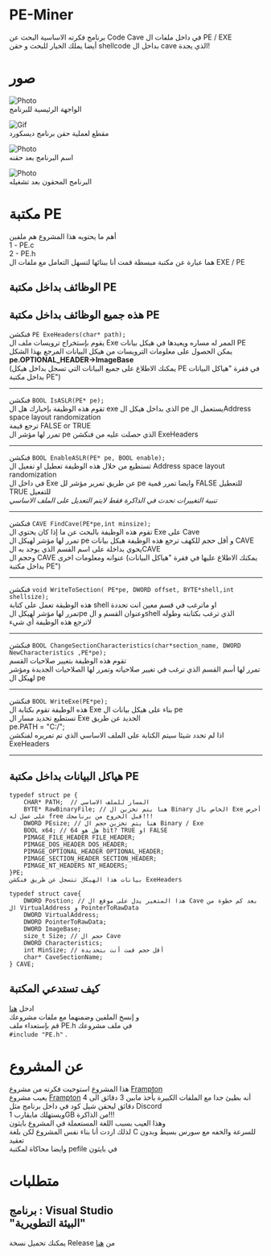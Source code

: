 # PE-Miner
برنامج فكرته الاساسية البحث عن Code Cave في داخل ملفات ال PE / EXE
\
أيضا يملك الخيار للبحث و حقن shellcode بداخل ال cave الذي يجدة!

# صور 
![Photo](https://i.imgur.com/aC9KFwo.png)
\
الواجهة الرئيسية للبرنامج

![Gif](https://i.imgur.com/8HACqc2.gif)
\
مقطع لعملية حقن برنامج ديسكورد

![Photo](https://i.imgur.com/jPzQ4dC.png)
\
اسم البرنامج بعد حقنه

![Photo](https://i.imgur.com/73cugNi.png)
\
البرنامج المحقون بعد تشغيله

# مكتبة PE
أهم ما يحتويه هذا المشروع هم ملفين  \
1 - PE.c\
2 - PE.h\
هما عبارة عن مكتبة مبسطة قمت أنا ببنائها لتسهل التعامل مع ملفات ال EXE / PE 

## الوظائف بداخل مكتبة PE

هذه جميع الوظائف بداخل مكتبة PE
------------------------------------

فنكشن
`PE ExeHeaders(char* path);`
\
يقوم بإستخراج ترويسات ملف ال Exe الممر له مساره ويعيدها في هيكل بيانات PE\
يمكن الحصول على معلومات الترويسات من هيكل البيانات المرجع بهذا الشكل\
**pe.OPTIONAL_HEADER->ImageBase**
\
(يمكنك الاطلاع على جميع البيانات التي تسجل بداخل هيكل PE في فقرة "هياكل البيانات بداخل مكتبة PE")

------------------------------------

فنكشن
`BOOL IsASLR(PE* pe);`
\
تقوم هذه الوظيفة بإخبارك هل ال exe الذي بداخل هيكل ال pe يستعمل الAddress space layout randomization
\
ترجع قيمة FALSE or TRUE
\
تمرر لها مؤشر ال pe الذي حصلت عليه من فنكشن ExeHeaders

------------------------------------

فنكشن
`BOOL EnableASLR(PE* pe, BOOL enable);`
\
تستطيع من خلال هذه الوظيفة تعطيل او تفعيل ال Address space layout randomization
\
في داخل ال Exe عن طريق تمرير مؤشر لل pe وايضا تمرر قمية FALSE للتعطيل TRUE للتفعيل
\
*تنبية التغييرات تحدث في الذاكرة فقط لايتم التعديل على الملف الاساسي*

------------------------------------

فنكشن
`CAVE FindCave(PE*pe,int minsize);`\
تقوم هذه الوظيفة بالبحث عن ما إذا كان يحتوي ال Exe على Cave\
تمرر لها مؤشر لهيكل ال pe و أقل حجم للكهف
ترجع هذه الوظيفة هيكل بيانات CAVE يحوي بداخلة على اسم القسم الذي يوجد به الCAVE\
وحجم ال CAVE عنوانه ومعلومات اخرى (يمكنك الاطلاع عليها في فقرة "هياكل البيانات بداخل مكتبة PE")

------------------------------------

فنكشن
`void WriteToSection( PE*pe, DWORD offset, BYTE*shell,int shellsize);`
\
هذه الوظيقة تعمل على كتابة shell او ماترغب في قسم معين انت تحددة
\
تمرر لها مؤشر لهيكل الpe وعنوان القسم و الshell الذي ترغب بكتابته وطوله
\
لاترجع هذه الوظيفة أي شيء

------------------------------------

فنكشن
`BOOL ChangeSectionCharacteristics(char*section_name, DWORD NewCharacteristics ,PE*pe);`
\
تقوم هذه الوظيفة بتغيير صلاحيات القسم\
تمرر لها أسم القسم الذي ترغب في تغيير صلاحياته وتمرر لها الصلاحيات الجديدة ومؤشر لهيكل ال pe

------------------------------------

فنكشن
`BOOL WriteExe(PE*pe);`
\
هذه الوظيفة تقوم بكتابة ال Exe بناء على هيكل بيانات ال pe\
تستطيع تحديد مسار ال Exe الجديد عن طريق\
pe.PATH = "C:/";\
اذا لم تحدد شيئا سيتم الكتابة على الملف الاساسي الذي تم تمريره لفنكشن ExeHeaders

------------------------------------



## هياكل البيانات بداخل مكتبة PE
```
typedef struct pe {
	CHAR* PATH;  // المسار للملف الاساسي
	BYTE* RawBinaryFile; // هنا يتم تخزين ال Binary الخاص بال Exe أحرص على عمل له free قبل الخروج من برنامجك!!! 
	DWORD PEsize; // هنا يتم تخزين حجم ال Binary / Exe
	BOOL x64; // هل هو 64 bit? TRUE او FALSE
	PIMAGE_FILE_HEADER FILE_HEADER;
	PIMAGE_DOS_HEADER DOS_HEADER;
	PIMAGE_OPTIONAL_HEADER OPTIONAL_HEADER;
	PIMAGE_SECTION_HEADER SECTION_HEADER;
	PIMAGE_NT_HEADERS NT_HEADERS;
}PE;
بيانات هذا الهيكل تتسجل عن طريق فنكشن ExeHeaders

typedef struct cave{
	DWORD Postion; // هذا المتغير يدل على موقع ال Cave بعد كم خطوة من ال VirtualAddress و PointerToRawData
	DWORD VirtualAddress;
	DWORD PointerToRawData;
	DWORD ImageBase;
	size_t Size; // حجم ال Cave
	DWORD Characteristics; 
	int MinSize; // أقل حجم قمت أنت بتحديدة
	char* CaveSectionName;
} CAVE;

```
## كيف تستدعي المكتبة
ادخل <a href="https://github.com/justalghamdi/PE-Miner/tree/master/PE%20LIB">هنا</a>\
و إنسخ الملفين وضمنهما مع ملفات مشروعك \
قم بإستعداء ملف PE.h في ملف مشروعك \
`#include "PE.h"` .

# عن المشروع
هذا المشروع استوحيت فكرته من مشروع <a href="https://github.com/ins1gn1a/Frampton">Frampton</a> \
يعيب مشروع  <a href="https://github.com/ins1gn1a/Frampton">Frampton</a> أنه بطيئ جدا مع الملفات الكبيرة يأخذ مابين 3 دقائق الى 4 دقائق ليحقن شيل كود في داخل برنامج مثل Discord\
ويستهلك مايقارب 1GB من الذاكرة!!! \
وهذا العيب بسبب اللغة المستعملة في المشروع بايثون \
لذلك اردت أنا بناء نفس المشروع لكن بلغة C للسرعة والخفه مع سورس بسيط وبدون تعقيد \
وايضا محاكاة لمكتبة pefile في بايثون 
# متطلبات
برنامج : Visual Studio\
"البيئة التطويرية"
--------------------------------------------------
يمكنك تحميل نسخة Release من <a href="https://github.com/justalghamdi/PE-Miner/releases/tag/Release"> هنا </a>
